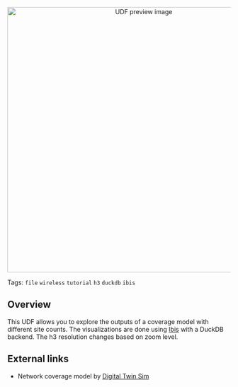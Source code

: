 <!--fused:preview-->
<p align="center"><img src="https://fused-magic.s3.us-west-2.amazonaws.com/thumbnails/udfs-staging/powerplant.png" width="600" alt="UDF preview image"></p>

<!--fused:tags-->
Tags: `file` `wireless` `tutorial` `h3` `duckdb` `ibis`

<!--fused:readme-->
## Overview

This UDF allows you to explore the outputs of a coverage model with different site counts. The visualizations are done using [Ibis](https://ibis-project.org/) with a DuckDB backend. The h3 resolution changes based on zoom level.

## External links

- Network coverage model by [Digital Twin Sim](https://www.digitaltwinsim.com/)

